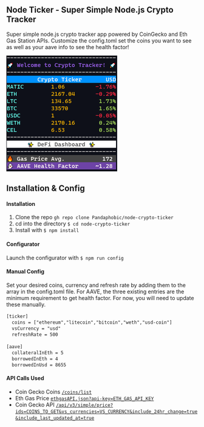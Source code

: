 ## Node Ticker - Super Simple Node.js Crypto Tracker

<p>Super simple node.js crypto tracker app powered by CoinGecko and Eth Gas Station APIs. Customize the config.toml set the coins you want to see as well as your aave info to see the health factor!</p>

<img src="https://github.com/Pandaphobic/node-crypto-ticker/blob/main/screenshots/example_screenshot.png" 
  alt="Example View">

## Installation & Config

#### Installation

1. Clone the repo `gh repo clone Pandaphobic/node-crypto-ticker`
2. cd into the directory `$ cd node-crypto-ticker`
3. Install with `$ npm install`

#### Configurator

Launch the configurator with `$ npm run config`

#### Manual Config

Set your desired coins, currency and refresh rate by adding them to the array in the config.toml file. For AAVE, the three existing entries are the minimum requirement to get health factor. For now, you will need to update these manually.

```
[ticker]
  coins = ["ethereum","litecoin","bitcoin","weth","usd-coin"]
  vsCurrency = "usd"
  refreshRate = 500

[aave]
  collateralInEth = 5
  borrowedInEth = 4
  borrowedInUsd = 8655
```

#### API Calls Used

- Coin Gecko Coins [`/coins/list`](https://api.coingecko.com/api/v3/coins/list)
- Eth Gas Price [`ethgasAPI.json?api-key=ETH_GAS_API_KEY`](https://ethgasstation.info/api/ethgasAPI.json?api-key=process.env.ETH_GAS_API_KEY)
- Coin Gecko API [`/api/v3/simple/price?ids=COINS_TO_GET&vs_currencies=VS_CURRENCY&include_24hr_change=true&include_last_updated_at=true`](https://api.coingecko.com/api/v3/simple/price?ids=COINS_TO_GET&vs_currencies=VS_CURRENCY&include_24hr_change=true&include_last_updated_at=true)
